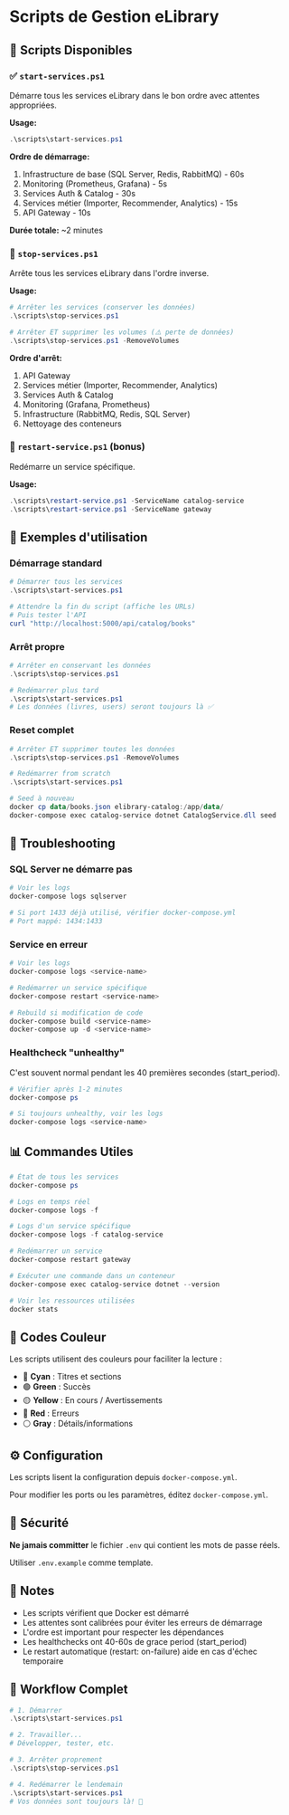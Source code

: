 # Scripts de Gestion eLibrary

## 📜 Scripts Disponibles

### ✅ `start-services.ps1`

Démarre tous les services eLibrary dans le bon ordre avec attentes appropriées.

**Usage:**
```powershell
.\scripts\start-services.ps1
```

**Ordre de démarrage:**
1. Infrastructure de base (SQL Server, Redis, RabbitMQ) - 60s
2. Monitoring (Prometheus, Grafana) - 5s
3. Services Auth & Catalog - 30s
4. Services métier (Importer, Recommender, Analytics) - 15s
5. API Gateway - 10s

**Durée totale:** ~2 minutes

### 🛑 `stop-services.ps1`

Arrête tous les services eLibrary dans l'ordre inverse.

**Usage:**
```powershell
# Arrêter les services (conserver les données)
.\scripts\stop-services.ps1

# Arrêter ET supprimer les volumes (⚠️ perte de données)
.\scripts\stop-services.ps1 -RemoveVolumes
```

**Ordre d'arrêt:**
1. API Gateway
2. Services métier (Importer, Recommender, Analytics)
3. Services Auth & Catalog
4. Monitoring (Grafana, Prometheus)
5. Infrastructure (RabbitMQ, Redis, SQL Server)
6. Nettoyage des conteneurs

### 🔄 `restart-service.ps1` (bonus)

Redémarre un service spécifique.

**Usage:**
```powershell
.\scripts\restart-service.ps1 -ServiceName catalog-service
.\scripts\restart-service.ps1 -ServiceName gateway
```

## 🎯 Exemples d'utilisation

### Démarrage standard

```powershell
# Démarrer tous les services
.\scripts\start-services.ps1

# Attendre la fin du script (affiche les URLs)
# Puis tester l'API
curl "http://localhost:5000/api/catalog/books"
```

### Arrêt propre

```powershell
# Arrêter en conservant les données
.\scripts\stop-services.ps1

# Redémarrer plus tard
.\scripts\start-services.ps1
# Les données (livres, users) seront toujours là ✅
```

### Reset complet

```powershell
# Arrêter ET supprimer toutes les données
.\scripts\stop-services.ps1 -RemoveVolumes

# Redémarrer from scratch
.\scripts\start-services.ps1

# Seed à nouveau
docker cp data/books.json elibrary-catalog:/app/data/
docker-compose exec catalog-service dotnet CatalogService.dll seed
```

## 🐛 Troubleshooting

### SQL Server ne démarre pas

```powershell
# Voir les logs
docker-compose logs sqlserver

# Si port 1433 déjà utilisé, vérifier docker-compose.yml
# Port mappé: 1434:1433
```

### Service en erreur

```powershell
# Voir les logs
docker-compose logs <service-name>

# Redémarrer un service spécifique
docker-compose restart <service-name>

# Rebuild si modification de code
docker-compose build <service-name>
docker-compose up -d <service-name>
```

### Healthcheck "unhealthy"

C'est souvent normal pendant les 40 premières secondes (start_period).

```powershell
# Vérifier après 1-2 minutes
docker-compose ps

# Si toujours unhealthy, voir les logs
docker-compose logs <service-name>
```

## 📊 Commandes Utiles

```powershell
# État de tous les services
docker-compose ps

# Logs en temps réel
docker-compose logs -f

# Logs d'un service spécifique
docker-compose logs -f catalog-service

# Redémarrer un service
docker-compose restart gateway

# Exécuter une commande dans un conteneur
docker-compose exec catalog-service dotnet --version

# Voir les ressources utilisées
docker stats
```

## 🎨 Codes Couleur

Les scripts utilisent des couleurs pour faciliter la lecture :

- 🔵 **Cyan** : Titres et sections
- 🟢 **Green** : Succès
- 🟡 **Yellow** : En cours / Avertissements
- 🔴 **Red** : Erreurs
- ⚪ **Gray** : Détails/informations

## ⚙️ Configuration

Les scripts lisent la configuration depuis `docker-compose.yml`.

Pour modifier les ports ou les paramètres, éditez `docker-compose.yml`.

## 🔐 Sécurité

**Ne jamais committer** le fichier `.env` qui contient les mots de passe réels.

Utiliser `.env.example` comme template.

## 📝 Notes

- Les scripts vérifient que Docker est démarré
- Les attentes sont calibrées pour éviter les erreurs de démarrage
- L'ordre est important pour respecter les dépendances
- Les healthchecks ont 40-60s de grace period (start_period)
- Le restart automatique (restart: on-failure) aide en cas d'échec temporaire

## 🚀 Workflow Complet

```powershell
# 1. Démarrer
.\scripts\start-services.ps1

# 2. Travailler...
# Développer, tester, etc.

# 3. Arrêter proprement
.\scripts\stop-services.ps1

# 4. Redémarrer le lendemain
.\scripts\start-services.ps1
# Vos données sont toujours là! 🎉
```

